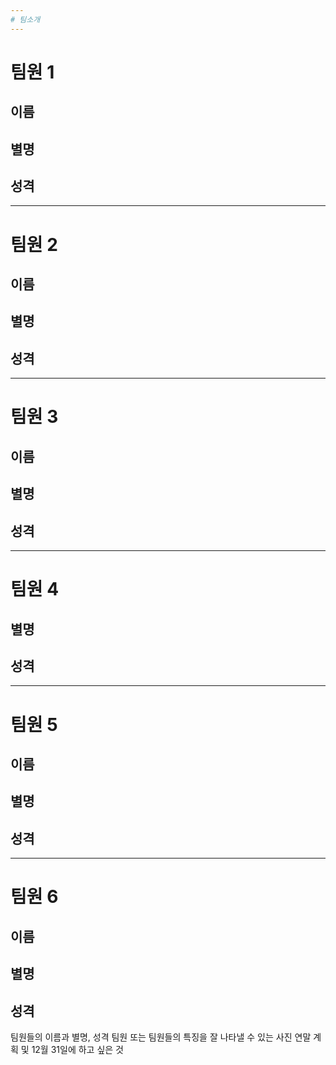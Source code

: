 ```yaml
---
# 팀소개
---
```

# 팀원 1
## 이름
## 별명
## 성격
---
# 팀원 2
## 이름
## 별명
## 성격
---
# 팀원 3
## 이름
## 별명
## 성격
---
# 팀원 4
## 
## 별명
## 성격
---
# 팀원 5
## 이름
## 별명
## 성격
---
# 팀원 6
## 이름
## 별명
## 성격

팀원들의 이름과 별명, 성격
팀원 또는 팀원들의 특징을 잘 나타낼 수 있는 사진
연말 계획 및 12월 31일에 하고 싶은 것
